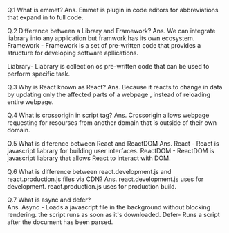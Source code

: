 Q.1 What is emmet?
Ans. Emmet is plugin in code editors  for abbreviations that expand in to full code.

Q.2 Difference between a Library and Framework?
Ans. We can integrate liabrary into any application but framwork has its own ecosystem.
    Framework - Framework is a set of pre-written code that provides a structure for developing software apllications.

Liabrary- Liabrary is collection os pre-written code that can be used to perform specific task.

Q.3 Why is React known as React?
Ans. Because it reacts to change in data by updating only the affected parts of a webpage , instead of reloading entire webpage.

Q.4 What is crossorigin in script tag?
Ans. Crossorigin allows webpage requesting for resourses from another domain that is outside of their own domain.

Q.5 What is diference between React and ReactDOM
Ans. React - React is javascript liabrary for building user interfaces.
     ReactDOM - ReactDOM is javascript liabrary that allows React to interact with DOM.   

Q.6 What is difference between react.development.js and react.production.js files via CDN?
Ans. react.development.js uses for development.
    react.production.js uses for production build.

Q.7 What is async and defer?  
Ans. Async - Loads a javascript file in the background without blocking rendering. the script runs as soon as it's downloaded.
     Defer- Runs a script after the document has been parsed.          